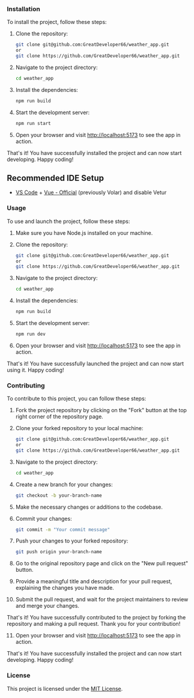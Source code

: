 ### Installation

To install the project, follow these steps:

1. Clone the repository:

    ```bash
    git clone git@github.com:GreatDeveloper66/weather_app.git
    or
    git clone https://github.com/GreatDeveloper66/weather_app.git
    ```

2. Navigate to the project directory:

    ```bash
    cd weather_app
    ```

3. Install the dependencies:

    ```bash
    npm run build
    ```

4. Start the development server:

    ```bash
    npm run start
    ```

5. Open your browser and visit [http://localhost:5173](http://localhost:5173) to see the app in action.

That's it! You have successfully installed the project and can now start developing. Happy coding!


## Recommended IDE Setup

- [VS Code](https://code.visualstudio.com/) + [Vue - Official](https://marketplace.visualstudio.com/items?itemName=Vue.volar) (previously Volar) and disable Vetur

### Usage

To use and launch the project, follow these steps:

1. Make sure you have Node.js installed on your machine.

2. Clone the repository:

    ```bash
    git clone git@github.com:GreatDeveloper66/weather_app.git
    or 
    git clone https://github.com/GreatDeveloper66/weather_app.git
    ```

3. Navigate to the project directory:

    ```bash
    cd weather_app
    ```

4. Install the dependencies:

    ```bash
    npm run build
    ```

5. Start the development server:

    ```bash
    npm run dev
    ```

6. Open your browser and visit [http://localhost:5173](http://localhost:5173) to see the app in action.

That's it! You have successfully launched the project and can now start using it. Happy coding!

### Contributing

To contribute to this project, you can follow these steps:

1. Fork the project repository by clicking on the "Fork" button at the top right corner of the repository page.

2. Clone your forked repository to your local machine:

    ```bash
    git clone git@github.com:GreatDeveloper66/weather_app.git
    or 
    git clone https://github.com/GreatDeveloper66/weather_app.git
    ```

3. Navigate to the project directory:

    ```bash
    cd weather_app
    ```

4. Create a new branch for your changes:

    ```bash
    git checkout -b your-branch-name
    ```

5. Make the necessary changes or additions to the codebase.

6. Commit your changes:

    ```bash
    git commit -m "Your commit message"
    ```

7. Push your changes to your forked repository:

    ```bash
    git push origin your-branch-name
    ```

8. Go to the original repository page and click on the "New pull request" button.

9. Provide a meaningful title and description for your pull request, explaining the changes you have made.

10. Submit the pull request, and wait for the project maintainers to review and merge your changes.

That's it! You have successfully contributed to the project by forking the repository and making a pull request. Thank you for your contribution!

11. Open your browser and visit [http://localhost:5173](http://localhost:5173) to see the app in action.

That's it! You have successfully installed the project and can now start developing. Happy coding!

### License

This project is licensed under the [MIT License](LICENSE).
